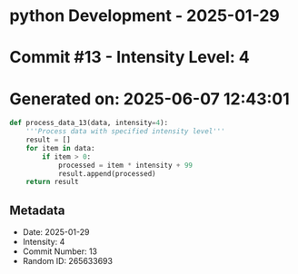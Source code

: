 ﻿# python Development - 2025-01-29
# Commit #13 - Intensity Level: 4
# Generated on: 2025-06-07 12:43:01
```python
def process_data_13(data, intensity=4):
    '''Process data with specified intensity level'''
    result = []
    for item in data:
        if item > 0:
            processed = item * intensity + 99
            result.append(processed)
    return result
```
## Metadata
- Date: 2025-01-29
- Intensity: 4
- Commit Number: 13
- Random ID: 265633693
